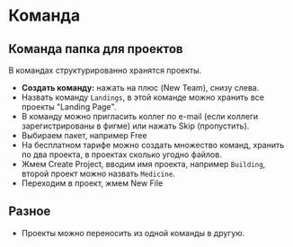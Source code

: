 # Команда
## Команда папка для проектов
В командах структурированно хранятся проекты.

* **Создать команду:** нажать на плюс (New Team), снизу слева.
* Назвать команду `Landings`, в этой команде можно хранить все проекты "Landing Page".
* В команду можно пригласить коллег по e-mail (если коллеги зарегистрированы в фигме) или нажать Skip (пропустить).
* Выбираем пакет, например Free
* На бесплатном тарифе можно создать множество команд, хранить по два проекта, в проектах сколько угодно файлов.
* Жмем Create Project, вводим имя проекта, например `Building`, второй проект можно назвать `Medicine`.
* Переходим в проект, жмем New File

## Разное
* Проекты можно переносить из одной команды в другую.